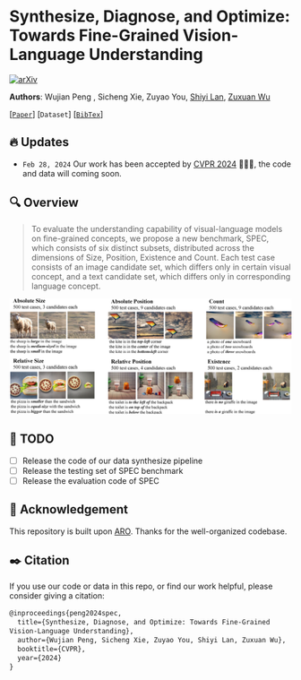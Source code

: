 # Synthesize, Diagnose, and Optimize: Towards Fine-Grained Vision-Language Understanding
[![arXiv](https://img.shields.io/badge/arXiv-2312.00081-red)](https://arxiv.org/abs/2312.00081)

**Authors**: Wujian Peng , Sicheng Xie, Zuyao You, [Shiyi Lan](https://voidrank.github.io/), [Zuxuan Wu](https://zxwu.azurewebsites.net/)

[[`Paper`](https://arxiv.org/abs/2312.00081)] [`Dataset`] [[`BibTex`](#black_nib-citation)]

## :fire: Updates
* `Feb 28, 2024` Our work has been accepted by [CVPR 2024](https://cvpr.thecvf.com/) 🎉🎉🎉, the code and data will coming soon.

## :mag: Overview
> To evaluate the understanding capability of visual-language models on fine-grained concepts, we propose a new benchmark, SPEC, 
> which consists of six distinct subsets, distributed across the dimensions of Size, Position, Existence and Count.
> Each test case consists of an image candidate set, which differs only in certain visual concept, and a text candidate set, 
> which differs only in corresponding language concept.
<p align="center">
<img src="assets/spec_overview.png" width="768px"/>  
<br>
</p>

## :memo: TODO
- [ ] Release the code of our data synthesize pipeline
- [ ] Release the testing set of SPEC benchmark
- [ ] Release the evaluation code of SPEC

## :clap: Acknowledgement
This repository is built upon [ARO](https://github.com/mertyg/vision-language-models-are-bows). Thanks for the well-organized codebase.

## :black_nib: Citation
If you use our code or data in this repo, or find our work helpful, please consider giving a citation:

```
@inproceedings{peng2024spec,
  title={Synthesize, Diagnose, and Optimize: Towards Fine-Grained Vision-Language Understanding},
  author={Wujian Peng, Sicheng Xie, Zuyao You, Shiyi Lan, Zuxuan Wu}, 
  booktitle={CVPR},
  year={2024}
}
```
